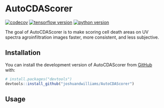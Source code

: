 
<!-- README.md is generated from README.Rmd. Please edit that file -->

# AutoCDAScorer

<!-- badges: start -->

[![codecov](https://codecov.io/gh/joshuandwilliams/AutoCDAScorer/graph/badge.svg?token=DVSFFFKKQ4)](https://codecov.io/gh/joshuandwilliams/AutoCDAScorer)
[![tensorflow
version](https://img.shields.io/badge/tensorflow-v2.16.2-orange)](https://www.tensorflow.org/)
[![python
version](https://img.shields.io/badge/python-v3.11.11-blue)](https://www.python.org/)
<!-- badges: end -->

The goal of AutoCDAScorer is to make scoring cell death areas on UV
spectra agroinfiltration images faster, more consistent, and less
subjective.

## Installation

You can install the development version of AutoCDAScorer from
[GitHub](https://github.com/) with:

``` r
# install.packages("devtools")
devtools::install_github("joshuandwilliams/AutoCDAScorer")
```

## Usage
